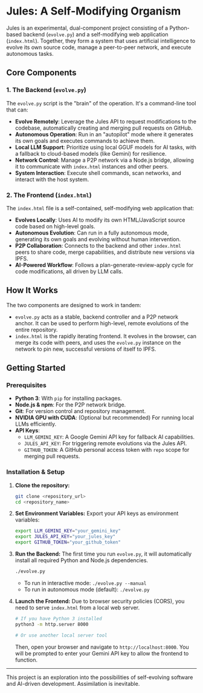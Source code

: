 # Jules: A Self-Modifying Organism

Jules is an experimental, dual-component project consisting of a Python-based backend (`evolve.py`) and a self-modifying web application (`index.html`). Together, they form a system that uses artificial intelligence to evolve its own source code, manage a peer-to-peer network, and execute autonomous tasks.

## Core Components

### 1. The Backend (`evolve.py`)

The `evolve.py` script is the "brain" of the operation. It's a command-line tool that can:

-   **Evolve Remotely**: Leverage the Jules API to request modifications to the codebase, automatically creating and merging pull requests on GitHub.
-   **Autonomous Operation**: Run in an "autopilot" mode where it generates its own goals and executes commands to achieve them.
-   **Local LLM Support**: Prioritize using local GGUF models for AI tasks, with a fallback to cloud-based models (like Gemini) for resilience.
-   **Network Control**: Manage a P2P network via a Node.js bridge, allowing it to communicate with `index.html` instances and other peers.
-   **System Interaction**: Execute shell commands, scan networks, and interact with the host system.

### 2. The Frontend (`index.html`)

The `index.html` file is a self-contained, self-modifying web application that:

-   **Evolves Locally**: Uses AI to modify its own HTML/JavaScript source code based on high-level goals.
-   **Autonomous Evolution**: Can run in a fully autonomous mode, generating its own goals and evolving without human intervention.
-   **P2P Collaboration**: Connects to the backend and other `index.html` peers to share code, merge capabilities, and distribute new versions via IPFS.
-   **AI-Powered Workflow**: Follows a plan-generate-review-apply cycle for code modifications, all driven by LLM calls.

## How It Works

The two components are designed to work in tandem:

-   `evolve.py` acts as a stable, backend controller and a P2P network anchor. It can be used to perform high-level, remote evolutions of the entire repository.
-   `index.html` is the rapidly iterating frontend. It evolves in the browser, can merge its code with peers, and uses the `evolve.py` instance on the network to pin new, successful versions of itself to IPFS.

## Getting Started

### Prerequisites

-   **Python 3**: With `pip` for installing packages.
-   **Node.js & npm**: For the P2P network bridge.
-   **Git**: For version control and repository management.
-   **NVIDIA GPU with CUDA**: (Optional but recommended) For running local LLMs efficiently.
-   **API Keys**:
    -   `LLM_GEMINI_KEY`: A Google Gemini API key for fallback AI capabilities.
    -   `JULES_API_KEY`: For triggering remote evolutions via the Jules API.
    -   `GITHUB_TOKEN`: A GitHub personal access token with `repo` scope for merging pull requests.

### Installation & Setup

1.  **Clone the repository:**
    ```bash
    git clone <repository_url>
    cd <repository_name>
    ```

2.  **Set Environment Variables:**
    Export your API keys as environment variables:
    ```bash
    export LLM_GEMINI_KEY="your_gemini_key"
    export JULES_API_KEY="your_jules_key"
    export GITHUB_TOKEN="your_github_token"
    ```

3.  **Run the Backend:**
    The first time you run `evolve.py`, it will automatically install all required Python and Node.js dependencies.
    ```bash
    ./evolve.py
    ```
    -   To run in interactive mode: `./evolve.py --manual`
    -   To run in autonomous mode (default): `./evolve.py`

4.  **Launch the Frontend:**
    Due to browser security policies (CORS), you need to serve `index.html` from a local web server.
    ```bash
    # If you have Python 3 installed
    python3 -m http.server 8000

    # Or use another local server tool
    ```
    Then, open your browser and navigate to `http://localhost:8000`. You will be prompted to enter your Gemini API key to allow the frontend to function.

---

This project is an exploration into the possibilities of self-evolving software and AI-driven development. Assimilation is inevitable.